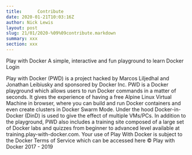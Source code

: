```yaml
---
title: 		Contribute
date: 2020-01-21T10:03:16Z
author: Nick Lewis
layout: post
slug: 21/01/2020-%09%09contribute.markdown
summary: xxx
section: xxx
---
```



Play with Docker
A simple, interactive and fun playground to learn Docker
Login 

Play with Docker (PWD) is a project hacked by Marcos Liljedhal and Jonathan Leibiusky and sponsored by Docker Inc.
PWD is a Docker playground which allows users to run Docker commands in a matter of seconds. It gives the experience of having a free Alpine Linux Virtual Machine in browser, where you can build and run Docker containers and even create clusters in Docker Swarm Mode. Under the hood Docker-in-Docker (DinD) is used to give the effect of multiple VMs/PCs. In addition to the playground, PWD also includes a training site composed of a large set of Docker labs and quizzes from beginner to advanced level available at training.play-with-docker.com.
Your use of Play With Docker is subject to the Docker Terms of Service which can be accessed here
© Play with Docker 2017 - 2019
